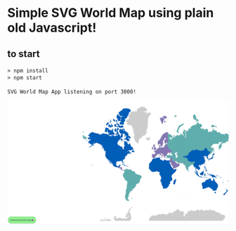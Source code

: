 # Simple SVG World Map using plain old Javascript!

## to start
```
> npm install
> npm start 

SVG World Map App listening on port 3000!

```
<img src="sample-world.png">
